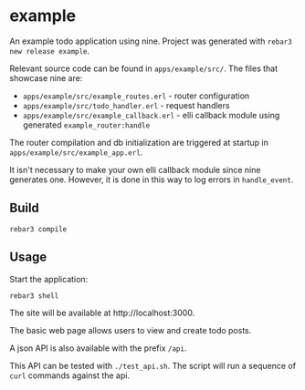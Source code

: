 # example

An example todo application using nine. Project was generated with `rebar3 new release example`.

Relevant source code can be found in `apps/example/src/`. The files that showcase nine are:

- `apps/example/src/example_routes.erl` - router configuration
- `apps/example/src/todo_handler.erl` - request handlers
- `apps/example/src/example_callback.erl` - elli callback module using generated `example_router:handle`

The router compilation and db initialization are triggered at startup in `apps/example/src/example_app.erl`.

It isn't necessary to make your own elli callback module since nine generates one. However, it is done in this way to log errors in `handle_event`.

## Build

    rebar3 compile

## Usage

Start the application:

    rebar3 shell

The site will be available at http://localhost:3000.

The basic web page allows users to view and create todo posts.

A json API is also available with the prefix `/api`. 

This API can be tested with `./test_api.sh`. The script will run a sequence of `curl` commands against the api.
